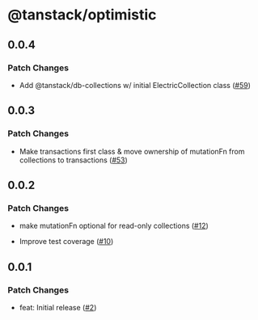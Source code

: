 # @tanstack/optimistic

## 0.0.4

### Patch Changes

- Add @tanstack/db-collections w/ initial ElectricCollection class ([#59](https://github.com/TanStack/db/pull/59))

## 0.0.3

### Patch Changes

- Make transactions first class & move ownership of mutationFn from collections to transactions ([#53](https://github.com/TanStack/optimistic/pull/53))

## 0.0.2

### Patch Changes

- make mutationFn optional for read-only collections ([#12](https://github.com/TanStack/optimistic/pull/12))

- Improve test coverage ([#10](https://github.com/TanStack/optimistic/pull/10))

## 0.0.1

### Patch Changes

- feat: Initial release ([#2](https://github.com/TanStack/optimistic/pull/2))
